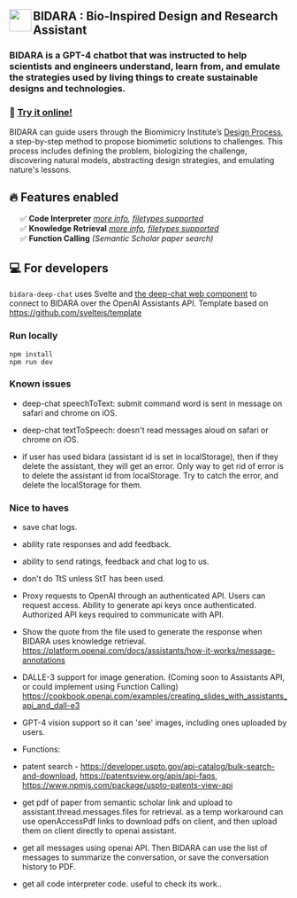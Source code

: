 ## <img src="https://github.com/nasa-petal/discord_bot/assets/1322063/c34b5526-7186-43fc-b00a-597ee773ca7b" width="40" align="left"/> BIDARA : Bio-Inspired Design and Research Assistant

### BIDARA is a GPT-4 chatbot that was instructed to help scientists and engineers understand, learn from, and emulate the strategies used by living things to create sustainable designs and technologies.

### :rocket: [Try it online!](https://nasa-petal.github.io/bidara-deep-chat/)

BIDARA can guide users through the Biomimicry Institute’s [Design Process](https://toolbox.biomimicry.org/methods/process/), a step-by-step method to propose biomimetic solutions to challenges. This process includes defining the problem, biologizing the challenge, discovering natural models, abstracting design strategies, and emulating nature's lessons.

## :fire: Features enabled

&nbsp;&nbsp;&nbsp;&nbsp; :white_check_mark: **Code Interpreter** *[more info](https://platform.openai.com/docs/assistants/tools/code-interpreter), [filetypes supported](https://platform.openai.com/docs/assistants/tools/supported-files)*    
&nbsp;&nbsp;&nbsp;&nbsp; :white_check_mark: **Knowledge Retrieval** *[more info](https://platform.openai.com/docs/assistants/tools/knowledge-retrieval), [filetypes supported](https://platform.openai.com/docs/assistants/tools/supported-files)*    
&nbsp;&nbsp;&nbsp;&nbsp; :white_check_mark: **Function Calling** *(Semantic Scholar paper search)*

## :computer: For developers

`bidara-deep-chat` uses Svelte and [the deep-chat web component](https://github.com/OvidijusParsiunas/deep-chat) to connect to BIDARA over the OpenAI Assistants API.
Template based on https://github.com/sveltejs/template

### Run locally
```
npm install
npm run dev
```

### Known issues

- deep-chat speechToText: submit command word is sent in message on safari and chrome on iOS.

- deep-chat textToSpeech: doesn't read messages aloud on safari or chrome on iOS.

- if user has used bidara (assistant id is set in localStorage), then if they delete the assistant, they will get an error. Only way to get rid of error is to delete the assistant id from localStorage. Try to catch the error, and delete the localStorage for them.

### Nice to haves

- save chat logs.
- ability rate responses and add feedback.
- ability to send ratings, feedback and chat log to us.
- don't do TtS unless StT has been used.
- Proxy requests to OpenAI through an authenticated API. Users can request access. Ability to generate api keys once authenticated. Authorized API keys required to communicate with API.

- Show the quote from the file used to generate the response when BIDARA uses knowledge retrieval. https://platform.openai.com/docs/assistants/how-it-works/message-annotations 

- DALLE-3 support for image generation. (Coming soon to Assistants API, or could implement using Function Calling) https://cookbook.openai.com/examples/creating_slides_with_assistants_api_and_dall-e3

- GPT-4 vision support so it can 'see' images, including ones uploaded by users.

- Functions:

- patent search - https://developer.uspto.gov/api-catalog/bulk-search-and-download, https://patentsview.org/apis/api-faqs, https://www.npmjs.com/package/uspto-patents-view-api 

- get pdf of paper from semantic scholar link and upload to assistant.thread.messages.files for retrieval. as a temp workaround can use openAccessPdf links to download pdfs on client, and then upload them on client directly to openai assistant.

- get all messages using openai API. Then BIDARA can use the list of messages to summarize the conversation, or save the conversation history to PDF. 

- get all code interpreter code. useful to check its work..
